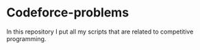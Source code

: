 # Codeforce-problems

In this repository I put all my scripts that are related to competitive programming.
